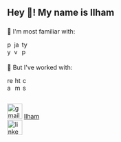 <h2 align="left">Hey 👋! My name is Ilham</h2>

###

<div align="left">
  <p>🎇 I'm most familiar with:</p>
  <img src="https://cdn.jsdelivr.net/gh/devicons/devicon/icons/python/python-original.svg" height="36" width = "12" alt="python logo" />
  <img src="https://cdn.jsdelivr.net/gh/devicons/devicon/icons/javascript/javascript-original.svg" height="36" width = "14" alt="javascript logo"/>
  <img src="https://cdn.jsdelivr.net/gh/devicons/devicon/icons/typescript/typescript-original.svg" height="36" width = "14" alt="typescript logo"/>
  <p>🧩 But I've worked with:</p>
  <img src="https://cdn.jsdelivr.net/gh/devicons/devicon/icons/react/react-original.svg" height="36" width = "14" alt="react logo"/>
  <img src="https://cdn.jsdelivr.net/gh/devicons/devicon/icons/html5/html5-original.svg" height="36" width = "14" alt="html5 logo"/>
  <img src="https://cdn.jsdelivr.net/gh/devicons/devicon/icons/css3/css3-original.svg" height="36" width = "14"alt="css3 logo"/>
</div>

###

<div align="left">
  <div>
    <img src="https://img.shields.io/static/v1?message=Gmail&logo=gmail&label=&color=D14836&logoColor=white&labelColor=&style=for-the-badge" height="35" alt="gmail logo"  />
    <a href="mailto:ilhamteh118@gmail.com">Ilham</a>
  </div>
  <img src="https://img.shields.io/static/v1?message=LinkedIn&logo=linkedin&label=&color=0077B5&logoColor=white&labelColor=&style=for-the-badge" height="35" alt="linkedin logo"  />
</div>

###
